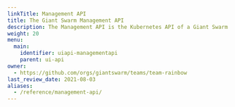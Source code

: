 ```yaml
---
linkTitle: Management API
title: The Giant Swarm Management API
description: The Management API is the Kubernetes API of a Giant Swarm Management Cluster, allowing control over workload clusters and apps in a declarative fashion using the proven Kubernetes paradigms.
weight: 20
menu:
  main:
    identifier: uiapi-managementapi
    parent: ui-api
owner:
  - https://github.com/orgs/giantswarm/teams/team-rainbow
last_review_date: 2021-08-03
aliases:
  - /reference/management-api/
---
```

